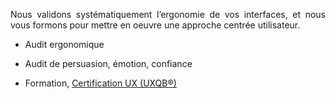 <p style=text-align:justify>Nous validons systématiquement l’ergonomie de vos interfaces, et nous vous formons pour mettre en oeuvre une approche centrée utilisateur.</p>

* Audit ergonomique

* Audit de persuasion, émotion, confiance

* Formation, <a href=certification-ux>Certification UX (UXQB®)</a>